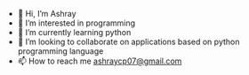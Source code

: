 - 👋 Hi, I’m Ashray 
- 👀 I’m interested in programming
- 🌱 I’m currently learning python 
- 💞️ I’m looking to collaborate on applications based on python programming language
- 📫 How to reach me ashraycp07@gmail.com

<!---
I would like to think that I'm an individual with strong passion for coding, looking to colaborate and use my skills to help companies in any way possible.
--->
